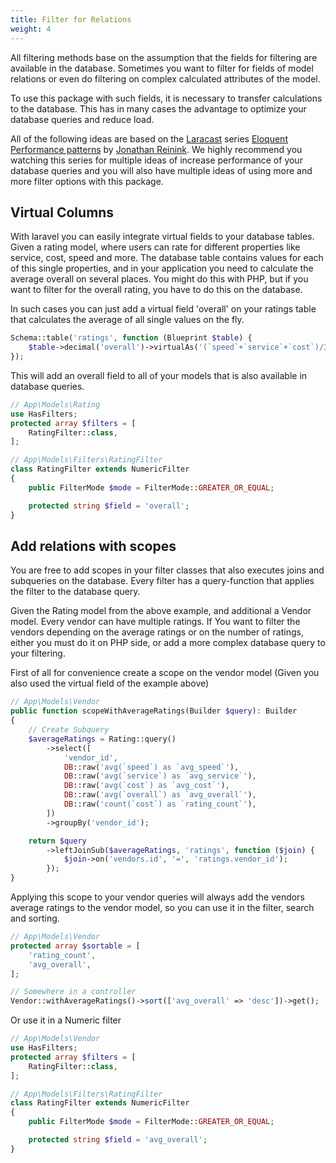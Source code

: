 ```yaml
---
title: Filter for Relations
weight: 4
---
```


All filtering methods base on the assumption that the fields for filtering are available
in the database. Sometimes you want to filter for fields of model relations or even
do filtering on complex calculated attributes of the model.

To use this package with such fields, it is necessary to transfer calculations to the database.
This has in many cases the advantage to optimize your database queries and reduce load.

All of the following ideas are based on the [Laracast](https://www.laracasts.com) series
[Eloquent Performance patterns](https://laracasts.com/series/eloquent-performance-patterns) by
[Jonathan Reinink](https://reinink.ca/).
We highly recommend you watching this series for multiple ideas of increase performance of your
database queries and you will also have multiple ideas of using more and more filter options with this
package.

## Virtual Columns

With laravel you can easily integrate virtual fields to your database tables.
Given a rating model, where users can rate for different properties like service, cost, speed and more.
The database table contains values for each of this single properties, and in your application 
you need to calculate the average overall on several places. You might do this with PHP, but if 
you want to filter for the overall rating, you have to do this on the database.

In such cases you can just add a virtual field 'overall' on your ratings table that 
calculates the average of all single values on the fly.

```php
Schema::table('ratings', function (Blueprint $table) {
    $table->decimal('overall')->virtualAs('(`speed`+`service`+`cost`)/3');
});
```

This will add an overall field to all of your models that is also available in database queries.

```php 
// App\Models\Rating
use HasFilters;
protected array $filters = [
    RatingFilter::class,
];

// App\Models\Filters\RatingFilter 
class RatingFilter extends NumericFilter
{
    public FilterMode $mode = FilterMode::GREATER_OR_EQUAL;

    protected string $field = 'overall';
}
```

## Add relations with scopes

You are free to add scopes in your filter classes that also executes joins and subqueries on the database. Every filter
has a query-function that applies the filter to the database query.

Given the Rating model from the above example, and additional a Vendor model. Every vendor can have multiple ratings.
If You want to filter the vendors depending on the average ratings or on the number of ratings, either you must do 
it on PHP side, or add a more complex database query to your filtering.

First of all for convenience create a scope on the vendor model (Given you also used the virtual field of the example
above)

```php
// App\Models\Vendor
public function scopeWithAverageRatings(Builder $query): Builder
{
    // Create Subquery
    $averageRatings = Rating::query()
        ->select([
            'vendor_id',
            DB::raw('avg(`speed`) as `avg_speed`'),
            DB::raw('avg(`service`) as `avg_service`'),
            DB::raw('avg(`cost`) as `avg_cost`'),
            DB::raw('avg(`overall`) as `avg_overall`'),
            DB::raw('count(`cost`) as `rating_count`'),
        ])
        ->groupBy('vendor_id');

    return $query
        ->leftJoinSub($averageRatings, 'ratings', function ($join) {
            $join->on('vendors.id', '=', 'ratings.vendor_id');
        });
}
```

Applying this scope to your vendor queries will always add the vendors average ratings to the vendor model, so you can
use it in the filter, search and sorting.

```php
// App\Models\Vendor
protected array $sortable = [
    'rating_count',
    'avg_overall',
];

// Somewhere in a controller
Vendor::withAverageRatings()->sort(['avg_overall' => 'desc'])->get();
```

Or use it in a Numeric filter 


```php 
// App\Models\Vendor
use HasFilters;
protected array $filters = [
    RatingFilter::class,
];

// App\Models\Filters\RatingFilter 
class RatingFilter extends NumericFilter
{
    public FilterMode $mode = FilterMode::GREATER_OR_EQUAL;

    protected string $field = 'avg_overall';
}
```